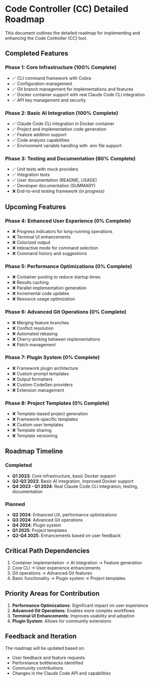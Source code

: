 # Code Controller (CC) Detailed Roadmap

This document outlines the detailed roadmap for implementing and enhancing the Code Controller (CC) tool.

## Completed Features

### Phase 1: Core Infrastructure (100% Complete)
- ✅ CLI command framework with Cobra
- ✅ Configuration management
- ✅ Git branch management for implementations and features
- ✅ Docker container support with real Claude Code CLI integration
- ✅ API key management and security

### Phase 2: Basic AI Integration (100% Complete)
- ✅ Claude Code CLI integration in Docker container
- ✅ Project and implementation code generation
- ✅ Feature addition support
- ✅ Code analysis capabilities
- ✅ Environment variable handling with .env file support

### Phase 3: Testing and Documentation (80% Complete)
- ✅ Unit tests with mock providers
- ✅ Integration tests
- ✅ User documentation (README, USAGE)
- ✅ Developer documentation (SUMMARY)
- ❌ End-to-end testing framework (in progress)

## Upcoming Features

### Phase 4: Enhanced User Experience (0% Complete)
- ❌ Progress indicators for long-running operations
- ❌ Terminal UI enhancements
- ❌ Colorized output
- ❌ Interactive mode for command selection
- ❌ Command history and suggestions

### Phase 5: Performance Optimizations (0% Complete)
- ❌ Container pooling to reduce startup times
- ❌ Results caching
- ❌ Parallel implementation generation
- ❌ Incremental code updates
- ❌ Resource usage optimization

### Phase 6: Advanced Git Operations (0% Complete)
- ❌ Merging feature branches
- ❌ Conflict resolution
- ❌ Automated rebasing
- ❌ Cherry-picking between implementations
- ❌ Patch management

### Phase 7: Plugin System (0% Complete)
- ❌ Framework plugin architecture
- ❌ Custom prompt templates
- ❌ Output formatters
- ❌ Custom CodeGen providers
- ❌ Extension management

### Phase 8: Project Templates (0% Complete)
- ❌ Template-based project generation
- ❌ Framework-specific templates
- ❌ Custom user templates
- ❌ Template sharing
- ❌ Template versioning

## Roadmap Timeline

### Completed
- **Q1 2023**: Core infrastructure, basic Docker support
- **Q2-Q3 2023**: Basic AI integration, improved Docker support
- **Q4 2023 - Q1 2024**: Real Claude Code CLI integration, testing, documentation

### Planned
- **Q2 2024**: Enhanced UX, performance optimizations
- **Q3 2024**: Advanced Git operations
- **Q4 2024**: Plugin system
- **Q1 2025**: Project templates
- **Q2-Q4 2025**: Enhancements based on user feedback

## Critical Path Dependencies

1. Container implementation → AI integration → Feature generation
2. Core CLI → User experience enhancements
3. Git operations → Advanced Git features
4. Basic functionality → Plugin system → Project templates

## Priority Areas for Contribution

1. **Performance Optimizations**: Significant impact on user experience
2. **Advanced Git Operations**: Enables more complex workflows
3. **Terminal UI Enhancements**: Improves usability and adoption
4. **Plugin System**: Allows for community extensions

## Feedback and Iteration

The roadmap will be updated based on:
- User feedback and feature requests
- Performance bottlenecks identified
- Community contributions
- Changes in the Claude Code API and capabilities